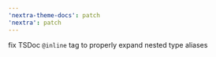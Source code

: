 ```yaml
---
'nextra-theme-docs': patch
'nextra': patch
---
```


fix TSDoc `@inline` tag to properly expand nested type aliases

